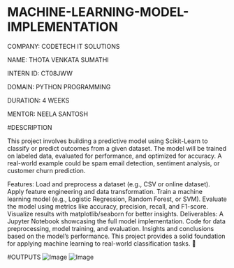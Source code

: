 # MACHINE-LEARNING-MODEL-IMPLEMENTATION

COMPANY: CODETECH IT SOLUTIONS

NAME: THOTA VENKATA SUMATHI

INTERN ID: CT08JWW

DOMAIN: PYTHON PROGRAMMING

DURATION: 4 WEEKS

MENTOR: NEELA SANTOSH

#DESCRIPTION

This project involves building a predictive model using Scikit-Learn to classify or predict outcomes from a given dataset. The model will be trained on labeled data, evaluated for performance, and optimized for accuracy. A real-world example could be spam email detection, sentiment analysis, or customer churn prediction.

Features:
Load and preprocess a dataset (e.g., CSV or online dataset).
Apply feature engineering and data transformation.
Train a machine learning model (e.g., Logistic Regression, Random Forest, or SVM).
Evaluate the model using metrics like accuracy, precision, recall, and F1-score.
Visualize results with matplotlib/seaborn for better insights.
Deliverables:
A Jupyter Notebook showcasing the full model implementation.
Code for data preprocessing, model training, and evaluation.
Insights and conclusions based on the model’s performance.
This project provides a solid foundation for applying machine learning to real-world classification tasks. 🚀

#OUTPUTS
![Image](https://github.com/user-attachments/assets/8139327c-5276-4587-a3bb-a507141dc770)
![Image](https://github.com/user-attachments/assets/5f703b4b-ccf2-45b7-92ca-169399bce78d)
